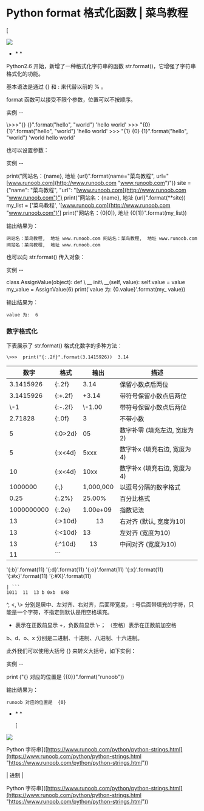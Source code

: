 # Python format 格式化函数 | 菜鸟教程

\[

![](https://www.runoob.com/images/up.gif)

-   \* \*

Python2.6 开始，新增了一种格式化字符串的函数 str.format()，它增强了字符串格式化的功能。

基本语法是通过 {} 和 : 来代替以前的 % 。

format 函数可以接受不限个参数，位置可以不按顺序。

实例
\--

\\>>>"{} {}".format("hello", "world")  'hello world' >>> "{0} {1}".format("hello", "world")  'hello world' >>> "{1} {0} {1}".format("hello", "world")  'world hello world'

也可以设置参数：

实例
\--

print("网站名：{name}, 地址 {url}".format(name="菜鸟教程", url="[www.runoob.com](http://www.runoob.com "www.runoob.com")"))  site = {"name": "菜鸟教程", "url": "[www.runoob.com](http://www.runoob.com "www.runoob.com")"} print("网站名：{name}, 地址 {url}".format(\*\*site))  my\_list = \['菜鸟教程', '[www.runoob.com](http://www.runoob.com "www.runoob.com")']  print("网站名：{0\[0]}, 地址 {0\[1]}".format(my\_list))

输出结果为：

    网站名：菜鸟教程,  地址 www.runoob.com 网站名：菜鸟教程,  地址 www.runoob.com 网站名：菜鸟教程,  地址 www.runoob.com

也可以向 str.format() 传入对象：

实例
\--

class  AssignValue(object): def  \ \_\_ init\ \_\_(self, value): self.value = value  my\_value = AssignValue(6)  print('value 为: {0.value}'.format(my\_ value))

输出结果为：

    value 为:  6

### 数字格式化

下表展示了 str.format() 格式化数字的多种方法：

    \>>>  print("{:.2f}".format(3.1415926))  3.14

| 数字         | 格式      | 输出         | 描述                |
| ---------- | ------- | ---------- | ----------------- |
| 3.1415926  | {:.2f}  | 3.14       | 保留小数点后两位          |
| 3.1415926  | {:+.2f} | +3.14      | 带符号保留小数点后两位       |
| \\-1       | {:-.2f} | \\-1.00    | 带符号保留小数点后两位       |
| 2.71828    | {:.0f}  | 3          | 不带小数              |
| 5          | {:0>2d} | 05         | 数字补零 (填充左边, 宽度为2) |
| 5          | {:x<4d} | 5xxx       | 数字补x (填充右边, 宽度为4) |
| 10         | {:x<4d} | 10xx       | 数字补x (填充右边, 宽度为4) |
| 1000000    | {:,}    | 1,000,000  | 以逗号分隔的数字格式        |
| 0.25       | {:.2%}  | 25.00%     | 百分比格式             |
| 1000000000 | {:.2e}  | 1.00e+09   | 指数记法              |
| 13         | {:>10d} |         13 | 右对齐 (默认, 宽度为10)   |
| 13         | {:<10d} | 13         | 左对齐 (宽度为10)       |
| 13         | {:^10d} |     13     | 中间对齐 (宽度为10)      |
| 11         | \`\`\`  |            |                   |

'{:b}'.format(11)  '{:d}'.format(11)  '{:o}'.format(11)  '{:x}'.format(11)  '{:#x}'.format(11)  '{:#X}'.format(11)

    | ```
    1011  11  13 b 0xb  0XB

^, <, \\> 分别是居中、左对齐、右对齐，后面带宽度， : 号后面带填充的字符，只能是一个字符，不指定则默认是用空格填充。

-   表示在正数前显示 +，负数前显示 \\-； （空格）表示在正数前加空格

b、d、o、x 分别是二进制、十进制、八进制、十六进制。

此外我们可以使用大括号 {} 来转义大括号，如下实例：

实例
\--

print  ("{} 对应的位置是 {{0}}".format("runoob"))

输出结果为：

    runoob 对应的位置是  {0}

-   \* \*

    \[

![](https://www.runoob.com/images/up.gif)

Python 字符串]\([https://www.runoob.com/python/python-strings.html](https://www.runoob.com/python/python-strings.html "https://www.runoob.com/python/python-strings.html"))

\| 进制 |

Python 字符串]\([https://www.runoob.com/python/python-strings.html](https://www.runoob.com/python/python-strings.html "https://www.runoob.com/python/python-strings.html"))
